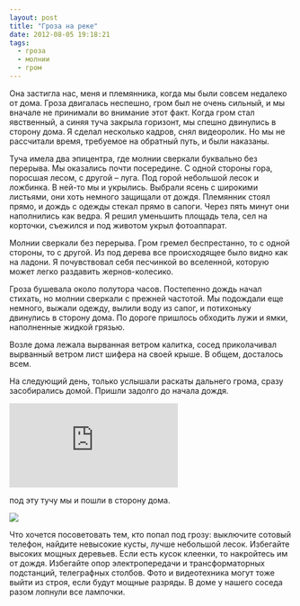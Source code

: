 ```yaml
---
layout: post
title: "Гроза на реке"
date: 2012-08-05 19:18:21
tags:
  - гроза
  - молнии
  - гром
---
```

Она застигла нас, меня и племянника, когда мы были совсем недалеко от
дома. Гроза двигалась неспешно, гром был не очень сильный, и мы вначале
не принимали во внимание этот факт. Когда гром стал явственный, а синяя
туча закрыла горизонт, мы спешно двинулись в сторону дома. Я сделал
несколько кадров, снял видеоролик. Но мы не рассчитали время, требуемое
на обратный путь, и были наказаны.

Туча имела два эпицентра, где молнии сверкали буквально без перерыва. Мы
оказались почти посередине. С одной стороны гора, поросшая лесом, с
другой – луга. Под горой небольшой лесок и ложбинка. В ней-то мы и
укрылись. Выбрали ясень с широкими листьями, они хоть немного защищали
от дождя. Племянник стоял прямо, и дождь с одежды стекал прямо в сапоги.
Через пять минут они наполнились как ведра. Я решил уменьшить площадь
тела, сел на корточки, съежился и под животом укрыл фотоаппарат.

Молнии сверкали без перерыва. Гром гремел беспрестанно, то с одной
стороны, то с другой. Из под дерева все происходящее было видно как на
ладони. Я почувствовал себя песчинкой во вселенной, которую может легко
раздавить жернов-колесико.

Гроза бушевала около полутора часов. Постепенно дождь начал стихать, но
молнии сверкали с прежней частотой. Мы подождали еще немного, выжали
одежду, вылили воду из сапог, и потихоньку двинулись в сторону дома. По
дороге пришлось обходить лужи и ямки, наполненные жидкой грязью.

Возле дома лежала вырванная ветром калитка, сосед приколачивал вырванный
ветром лист шифера на своей крыше. В общем, досталось всем.

На следующий день, только услышали раскаты дальнего грома, сразу
засобирались домой. Пришли задолго до начала дождя.

<div class="video">
  <iframe src="https://www.youtube.com/embed/eG_fqjrnj3M" frameborder="0" allowfullscreen></iframe>
</div>

под эту тучу мы и пошли в сторону дома.

![](http://fishingguru.ru/uploads/images/00/00/01/2012/08/05/874c67.jpg)

Что хочется посоветовать тем, кто попал под грозу: выключите сотовый
телефон, найдите невысокие кусты, лучше небольшой лесок. Избегайте
высоких мощных деревьев. Если есть кусок клеенки, то накройтесь им от
дождя. Избегайте опор электропередачи и трансформаторных подстанций,
телеграфных столбов. Фото и видеотехника могут тоже выйти из строя, если
будут мощные разряды. В доме у нашего соседа разом лопнули все лампочки.
